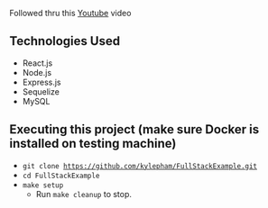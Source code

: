 Followed thru this [Youtube](https://www.youtube.com/watch?v=Hl7diL7SFw8&list=RDCMUC8S4rDRZn6Z_StJ-hh7ph8g&index=3) video

## Technologies Used
- React.js
- Node.js
- Express.js
- Sequelize
- MySQL

## Executing this project (make sure Docker is installed on testing machine)
- <code>git clone https://github.com/kylepham/FullStackExample.git</code>
- <code>cd FullStackExample</code>
- <code>make setup</code> 
    - Run <code>make cleanup</code> to stop.